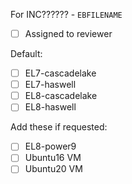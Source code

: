 For INC?????? - `EBFILENAME`

* [ ] Assigned to reviewer

Default:
* [ ] EL7-cascadelake
* [ ] EL7-haswell
* [ ] EL8-cascadelake
* [ ] EL8-haswell

Add these if requested:
* [ ] EL8-power9
* [ ] Ubuntu16 VM
* [ ] Ubuntu20 VM
